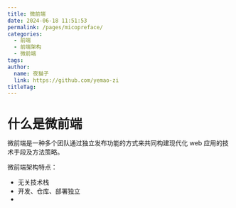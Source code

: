 ```yaml
---
title: 微前端
date: 2024-06-18 11:51:53
permalink: /pages/micopreface/
categories:
  - 前端
  - 前端架构
  - 微前端
tags:
author:
  name: 夜猫子
  link: https://github.com/yemao-zi
titleTag:
---
```


# 什么是微前端

微前端是一种多个团队通过独立发布功能的方式来共同构建现代化 web 应用的技术手段及方法策略。

微前端架构特点：

- 无关技术栈
- 开发、仓库、部署独立
- 

<!DOCTYPE html>
<html>
<head>
<meta charset="UTF-8">
<meta name="viewport" content="width=device-width, initial-scale=1.0">
<meta http-equiv="X-UA-Compatible" content="ie=edge">
<title>Markmap</title>
<style>
* {
  margin: 0;
  padding: 0;
}
#mindmap {
  display: block;
  width: 100vw;
  height: 100vh;
}
</style>
<link rel="stylesheet" href="https://cdn.jsdelivr.net/npm/markmap-toolbar@0.17.0/dist/style.css"><link rel="stylesheet" href="https://cdn.jsdelivr.net/npm/katex@0.16.8/dist/katex.min.css">
</head>
<body>
<svg id="mindmap"></svg>
<script src="https://cdn.jsdelivr.net/npm/d3@7.8.5/dist/d3.min.js"></script><script src="https://cdn.jsdelivr.net/npm/markmap-view@0.17.0/dist/browser/index.js"></script><script src="https://cdn.jsdelivr.net/npm/markmap-toolbar@0.17.0/dist/index.js"></script><script>(e=>{window.WebFontConfig={custom:{families:["KaTeX_AMS","KaTeX_Caligraphic:n4,n7","KaTeX_Fraktur:n4,n7","KaTeX_Main:n4,n7,i4,i7","KaTeX_Math:i4,i7","KaTeX_Script","KaTeX_SansSerif:n4,n7,i4","KaTeX_Size1","KaTeX_Size2","KaTeX_Size3","KaTeX_Size4","KaTeX_Typewriter"]},active:()=>{e().refreshHook.call()}}})(()=>window.markmap)</script><script src="https://cdn.jsdelivr.net/npm/webfontloader@1.6.28/webfontloader.js" defer></script><script>(()=>{setTimeout(()=>{const{markmap:O,mm:h}=window,M=new O.Toolbar;M.attach(h);const re=M.render();re.setAttribute("style","position:absolute;bottom:20px;right:20px"),document.body.append(re)})})()</script><script>((i,L,f,o)=>{const w=i();window.mm=w.Markmap.create("svg#mindmap",(L||w.deriveOptions)(o),f)})(()=>window.markmap,null,{"content":"markmap","children":[{"content":"Links","children":[{"content":"<a href=\"https://markmap.js.org/\">Website</a>","children":[],"payload":{"lines":"3,4"}},{"content":"<a href=\"https://github.com/gera2ld/markmap\">GitHub</a>","children":[],"payload":{"lines":"4,6"}}],"payload":{"lines":"1,2"}},{"content":"Related Projects","children":[{"content":"<a href=\"https://github.com/gera2ld/coc-markmap\">coc-markmap</a> for Neovim","children":[],"payload":{"lines":"8,9"}},{"content":"<a href=\"https://marketplace.visualstudio.com/items?itemName=gera2ld.markmap-vscode\">markmap-vscode</a> for VSCode","children":[],"payload":{"lines":"9,10"}},{"content":"<a href=\"https://github.com/emacs-eaf/eaf-markmap\">eaf-markmap</a> for Emacs","children":[],"payload":{"lines":"10,12"}}],"payload":{"lines":"6,7"}},{"content":"Features","children":[{"content":"Lists","children":[{"content":"<strong>strong</strong> <s>del</s> <em>italic</em> <mark>highlight</mark>","children":[],"payload":{"lines":"18,19"}},{"content":"<code>inline code</code>","children":[],"payload":{"lines":"19,20"}},{"content":"<svg width=\"16\" height=\"16\" viewBox=\"0 -3 24 24\"><path d=\"M19 3H5a2 2 0 0 0-2 2v14a2 2 0 0 0 2 2h14a2 2 0 0 0 2-2V5a2 2 0 0 0-2-2m-9 14-5-5 1.41-1.41L10 14.17l7.59-7.59L19 8z\"></path></svg> checkbox","children":[],"payload":{"lines":"20,21"}},{"content":"Katex: <span class=\"katex\"><span class=\"katex-mathml\"><math xmlns=\"http://www.w3.org/1998/Math/MathML\"><semantics><mrow><mi>x</mi><mo>=</mo><mfrac><mrow><mo>−</mo><mi>b</mi><mo>±</mo><msqrt><mrow><msup><mi>b</mi><mn>2</mn></msup><mo>−</mo><mn>4</mn><mi>a</mi><mi>c</mi></mrow></msqrt></mrow><mrow><mn>2</mn><mi>a</mi></mrow></mfrac></mrow><annotation encoding=\"application/x-tex\">x = {-b \\pm \\sqrt{b^2-4ac} \\over 2a}</annotation></semantics></math></span><span class=\"katex-html\" aria-hidden=\"true\"><span class=\"base\"><span class=\"strut\" style=\"height:0.4306em;\"></span><span class=\"mord mathnormal\">x</span><span class=\"mspace\" style=\"margin-right:0.2778em;\"></span><span class=\"mrel\">=</span><span class=\"mspace\" style=\"margin-right:0.2778em;\"></span></span><span class=\"base\"><span class=\"strut\" style=\"height:1.3845em;vertical-align:-0.345em;\"></span><span class=\"mord\"><span class=\"mord\"><span class=\"mopen nulldelimiter\"></span><span class=\"mfrac\"><span class=\"vlist-t vlist-t2\"><span class=\"vlist-r\"><span class=\"vlist\" style=\"height:1.0395em;\"><span style=\"top:-2.655em;\"><span class=\"pstrut\" style=\"height:3em;\"></span><span class=\"sizing reset-size6 size3 mtight\"><span class=\"mord mtight\"><span class=\"mord mtight\">2</span><span class=\"mord mathnormal mtight\">a</span></span></span></span><span style=\"top:-3.23em;\"><span class=\"pstrut\" style=\"height:3em;\"></span><span class=\"frac-line\" style=\"border-bottom-width:0.04em;\"></span></span><span style=\"top:-3.394em;\"><span class=\"pstrut\" style=\"height:3em;\"></span><span class=\"sizing reset-size6 size3 mtight\"><span class=\"mord mtight\"><span class=\"mord mtight\">−</span><span class=\"mord mathnormal mtight\">b</span><span class=\"mbin mtight\">±</span><span class=\"mord sqrt mtight\"><span class=\"vlist-t vlist-t2\"><span class=\"vlist-r\"><span class=\"vlist\" style=\"height:0.9221em;\"><span class=\"svg-align\" style=\"top:-3em;\"><span class=\"pstrut\" style=\"height:3em;\"></span><span class=\"mord mtight\" style=\"padding-left:0.833em;\"><span class=\"mord mtight\"><span class=\"mord mathnormal mtight\">b</span><span class=\"msupsub\"><span class=\"vlist-t\"><span class=\"vlist-r\"><span class=\"vlist\" style=\"height:0.7463em;\"><span style=\"top:-2.786em;margin-right:0.0714em;\"><span class=\"pstrut\" style=\"height:2.5em;\"></span><span class=\"sizing reset-size3 size1 mtight\"><span class=\"mord mtight\">2</span></span></span></span></span></span></span></span><span class=\"mbin mtight\">−</span><span class=\"mord mtight\">4</span><span class=\"mord mathnormal mtight\">a</span><span class=\"mord mathnormal mtight\">c</span></span></span><span style=\"top:-2.8821em;\"><span class=\"pstrut\" style=\"height:3em;\"></span><span class=\"hide-tail mtight\" style=\"min-width:0.853em;height:1.08em;\"><svg xmlns=\"http://www.w3.org/2000/svg\" width=\"400em\" height=\"1.08em\" viewBox=\"0 0 400000 1080\" preserveAspectRatio=\"xMinYMin slice\"><path d=\"M95,702\nc-2.7,0,-7.17,-2.7,-13.5,-8c-5.8,-5.3,-9.5,-10,-9.5,-14\nc0,-2,0.3,-3.3,1,-4c1.3,-2.7,23.83,-20.7,67.5,-54\nc44.2,-33.3,65.8,-50.3,66.5,-51c1.3,-1.3,3,-2,5,-2c4.7,0,8.7,3.3,12,10\ns173,378,173,378c0.7,0,35.3,-71,104,-213c68.7,-142,137.5,-285,206.5,-429\nc69,-144,104.5,-217.7,106.5,-221\nl0 -0\nc5.3,-9.3,12,-14,20,-14\nH400000v40H845.2724\ns-225.272,467,-225.272,467s-235,486,-235,486c-2.7,4.7,-9,7,-19,7\nc-6,0,-10,-1,-12,-3s-194,-422,-194,-422s-65,47,-65,47z\nM834 80h400000v40h-400000z\"></path></svg></span></span></span><span class=\"vlist-s\"></span></span><span class=\"vlist-r\"><span class=\"vlist\" style=\"height:0.1179em;\"><span></span></span></span></span></span></span></span></span></span><span class=\"vlist-s\"></span></span><span class=\"vlist-r\"><span class=\"vlist\" style=\"height:0.345em;\"><span></span></span></span></span></span><span class=\"mclose nulldelimiter\"></span></span></span></span></span></span>","children":[{"content":"<a href=\"#?d=gist:af76a4c245b302206b16aec503dbe07b:katex.md\">More Katex Examples</a>","children":[],"payload":{"lines":"22,23"}}],"payload":{"lines":"21,23","fold":1}},{"content":"Now we can wrap very very very very long text based on <code>maxWidth</code> option","children":[],"payload":{"lines":"23,25"}}],"payload":{"lines":"16,17"}},{"content":"Blocks","children":[{"content":"<pre><code class=\"language-js\"><span class=\"hljs-variable language_\">console</span>.<span class=\"hljs-title function_\">log</span>(<span class=\"hljs-string\">'hello, JavaScript'</span>)\n</code></pre>","children":[]},{"content":"<table data-lines=\"31,35\">\n<thead data-lines=\"31,32\">\n<tr data-lines=\"31,32\">\n<th>Products</th>\n<th>Price</th>\n</tr>\n</thead>\n<tbody data-lines=\"33,35\">\n<tr data-lines=\"33,34\">\n<td>Apple</td>\n<td>4</td>\n</tr>\n<tr data-lines=\"34,35\">\n<td>Banana</td>\n<td>2</td>\n</tr>\n</tbody>\n</table>","children":[],"payload":{"lines":"31,35"}},{"content":"<img src=\"/favicon.png\" alt=\"\">","children":[]}],"payload":{"lines":"25,26"}}],"payload":{"lines":"12,13"}}]},{"colorFreezeLevel":2})</script>
</body>
</html>

